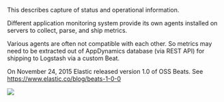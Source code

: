 This describes capture of status and operational information.

Different application monitoring system provide its own agents installed on servers
to collect, parse, and ship metrics.

Various agents are often not compatible with each other.
So metrics may need to be extracted out of AppDynamics database (via REST API) for 
shipping to Logstash via a custom Beat.

On November 24, 2015 Elastic released version 1.0 of OSS Beats.
See https://www.elastic.co/blog/beats-1-0-0

<img src="https://www.elastic.co/assets/bltbdd3db766780b321/beats%20platform.png">



